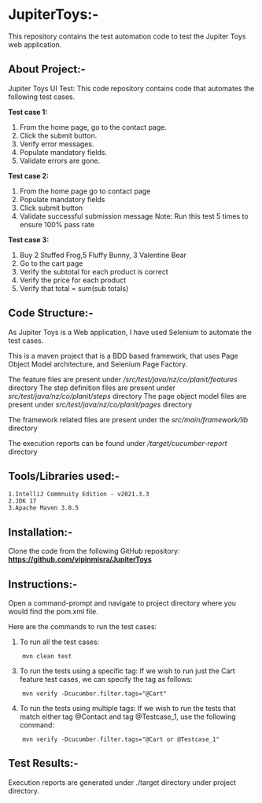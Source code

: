 # JupiterToys:-
This repository contains the test automation code to test the Jupiter Toys web application. 

## About Project:-
Jupiter Toys UI Test: This code repository contains code that automates the following test cases.

**Test case 1:**
1. From the home page, go to the contact page.
2. Click the submit button.
3. Verify error messages.
4. Populate mandatory fields.
5. Validate errors are gone.

**Test case 2:**
1. From the home page go to contact page
2. Populate mandatory fields
3. Click submit button
4. Validate successful submission message
Note: Run this test 5 times to ensure 100% pass rate

**Test case 3:**
1. Buy 2 Stuffed Frog,5 Fluffy Bunny, 3 Valentine Bear
2. Go to the cart page
3. Verify the subtotal for each product is correct
4. Verify the price for each product
5. Verify that total = sum(sub totals)


## Code Structure:-

As Jupiter Toys is a Web application, I have used Selenium to automate the test cases.

This is a maven project that is a BDD based framework, that uses Page Object Model architecture, and Selenium Page Factory.

The feature files are present under */src/test/java/nz/co/planit/features* directory
The step definition files are present under *src/test/java/nz/co/planit/steps* directory
The page object model files are present under *src/test/java/nz/co/planit/pages* directory

The framework related files are present under the *src/main/framework/lib* directory

The execution reports can be found under */target/cucumber-report* directory

## Tools/Libraries used:-

	1.IntelliJ Commnuity Edition - v2021.3.3
	2.JDK 17
	3.Apache Maven 3.8.5

## Installation:-
Clone the code from the following GitHub repository: **https://github.com/vipinmisra/JupiterToys**

## Instructions:-

Open a command-prompt and navigate to project directory where you would find the pom.xml file.

Here are the commands to run the test cases:

1. To run all the test cases:
```
	mvn clean test
```	

3. To run the tests using a specific tag: 
If we wish to run just the Cart feature test cases, we can specify the tag as follows:
```
	mvn verify -Dcucumber.filter.tags="@Cart"
```

4. To run the tests using multiple tags: 
If we wish to run the tests that match either tag @Contact and tag @Testcase_1, use the following command: 
```
	mvn verify -Dcucumber.filter.tags="@Cart or @Testcase_1"
```

## Test Results:-
Execution reports are generated under ./target directory under project directory.
